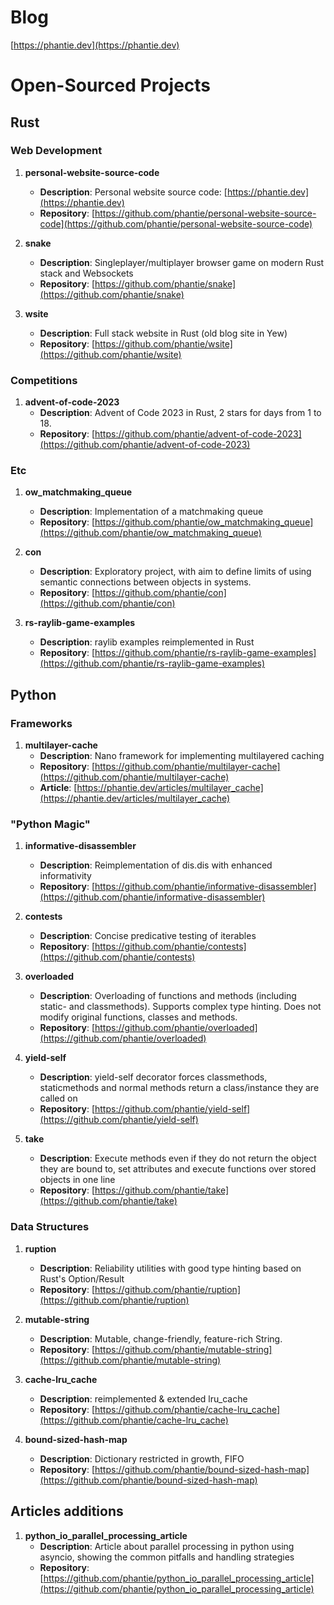 # Blog

[https://phantie.dev](https://phantie.dev)

# Open-Sourced Projects

## Rust

### Web Development

1. **personal-website-source-code**  
   - **Description**: Personal website source code: [https://phantie.dev](https://phantie.dev)  
   - **Repository**: [https://github.com/phantie/personal-website-source-code](https://github.com/phantie/personal-website-source-code)

2. **snake**  
   - **Description**: Singleplayer/multiplayer browser game on modern Rust stack and Websockets  
   - **Repository**: [https://github.com/phantie/snake](https://github.com/phantie/snake)

3. **wsite**  
   - **Description**: Full stack website in Rust (old blog site in Yew)  
   - **Repository**: [https://github.com/phantie/wsite](https://github.com/phantie/wsite)

### Competitions

1. **advent-of-code-2023**  
   - **Description**: Advent of Code 2023 in Rust, 2 stars for days from 1 to 18.  
   - **Repository**: [https://github.com/phantie/advent-of-code-2023](https://github.com/phantie/advent-of-code-2023)

### Etc

1. **ow_matchmaking_queue**  
   - **Description**: Implementation of a matchmaking queue  
   - **Repository**: [https://github.com/phantie/ow_matchmaking_queue](https://github.com/phantie/ow_matchmaking_queue)

2. **con**  
   - **Description**: Exploratory project, with aim to define limits of using semantic connections between objects in systems.  
   - **Repository**: [https://github.com/phantie/con](https://github.com/phantie/con)

3. **rs-raylib-game-examples**  
   - **Description**: raylib examples reimplemented in Rust  
   - **Repository**: [https://github.com/phantie/rs-raylib-game-examples](https://github.com/phantie/rs-raylib-game-examples)

## Python

### Frameworks

1. **multilayer-cache**  
   - **Description**: Nano framework for implementing multilayered caching  
   - **Repository**: [https://github.com/phantie/multilayer-cache](https://github.com/phantie/multilayer-cache)
   - **Article**: [https://phantie.dev/articles/multilayer_cache](https://phantie.dev/articles/multilayer_cache)

### "Python Magic"

1. **informative-disassembler**  
   - **Description**: Reimplementation of dis.dis with enhanced informativity  
   - **Repository**: [https://github.com/phantie/informative-disassembler](https://github.com/phantie/informative-disassembler)

2. **contests**  
   - **Description**: Concise predicative testing of iterables  
   - **Repository**: [https://github.com/phantie/contests](https://github.com/phantie/contests)

3. **overloaded**  
   - **Description**: Overloading of functions and methods (including static- and classmethods). Supports complex type hinting. Does not modify original functions, classes and methods.  
   - **Repository**: [https://github.com/phantie/overloaded](https://github.com/phantie/overloaded)

4. **yield-self**  
   - **Description**: yield-self decorator forces classmethods, staticmethods and normal methods return a class/instance they are called on  
   - **Repository**: [https://github.com/phantie/yield-self](https://github.com/phantie/yield-self)

5. **take**  
   - **Description**: Execute methods even if they do not return the object they are bound to, set attributes and execute functions over stored objects in one line  
   - **Repository**: [https://github.com/phantie/take](https://github.com/phantie/take)

### Data Structures

1. **ruption**  
   - **Description**: Reliability utilities with good type hinting based on Rust's Option/Result  
   - **Repository**: [https://github.com/phantie/ruption](https://github.com/phantie/ruption)

2. **mutable-string**  
   - **Description**: Mutable, change-friendly, feature-rich String.  
   - **Repository**: [https://github.com/phantie/mutable-string](https://github.com/phantie/mutable-string)

3. **cache-lru_cache**  
   - **Description**: reimplemented & extended lru_cache  
   - **Repository**: [https://github.com/phantie/cache-lru_cache](https://github.com/phantie/cache-lru_cache)

4. **bound-sized-hash-map**  
   - **Description**: Dictionary restricted in growth, FIFO  
   - **Repository**: [https://github.com/phantie/bound-sized-hash-map](https://github.com/phantie/bound-sized-hash-map)
## Articles additions

1. **python_io_parallel_processing_article**  
   - **Description**: Article about parallel processing in python using asyncio, showing the common pitfalls and handling strategies  
   - **Repository**: [https://github.com/phantie/python_io_parallel_processing_article](https://github.com/phantie/python_io_parallel_processing_article)
